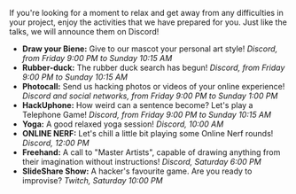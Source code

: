 If you're looking for a moment to relax and get away from any difficulties in your project, enjoy the activities that we have prepared for you. Just like the talks, we will announce them on Discord!

- **Draw your Biene:** Give to our mascot your personal art style! _Discord, from Friday 9:00 PM to Sunday 10:15 AM_
- **Rubber-duck:** The rubber duck search has begun! _Discord, from Friday 9:00 PM to Sunday 10:15 AM_
- **Photocall:** Send us hacking photos or videos of your online experience! _Discord and social networks, from Friday 9:00 PM to Sunday 1:00 PM_
- **HackUphone:** How weird can a sentence become? Let's play a Telephone Game! _Discord, from Friday 9:00 PM to Sunday 10:15 AM_
- **Yoga:** A good relaxed yoga session! _Discord, 10:00 AM_
- **ONLINE NERF:** Let's chill a little bit playing some Online Nerf rounds! _Discord, 12:00 PM_
- **Freehand:** A call to "Master Artists", capable of drawing anything from their imagination without instructions! _Discord, Saturday 6:00 PM_
- **SlideShare Show:** A hacker's favourite game. Are you ready to improvise? _Twitch, Saturday 10:00 PM_

